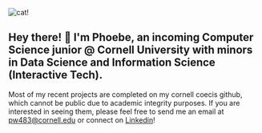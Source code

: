 <!--![](https://i.pinimg.com/originals/20/98/22/20982203dc928f8fad300cdeeb4d20b1.gif)-->

![cat!](https://i.pinimg.com/originals/ac/66/43/ac6643e48c03be38c756ddb2baa0f4eb.gif)
## Hey there! 👋 I'm Phoebe, an incoming Computer Science junior @ Cornell University with minors in Data Science and Information Science (Interactive Tech).

<!-- I've always been interested in tech but haven't quite pinpointed what area. For now, my interests lie in developing security skills to protect data in an age of public, online information and developing my programming skills to be able to turn my imagination into reality. Here's my road to mastering **full-stack development**, practicing **data science** skills, and building some cool projects to make the every day a little bit easier :) -->

Most of my recent projects are completed on my cornell coecis github, which cannot be public due to academic integrity purposes. If you are interested in seeing them, please feel free to send me an email at pw483@cornell.edu or connect on [Linkedin](http://linkedin.com/in/phoebe-wang28/)!

<!--
**phoebewang28/phoebewang28** is a ✨ _special_ ✨ repository because its `README.md` (this file) appears on your GitHub profile.

Here are some ideas to get you started:

- 🔭 I’m currently working on ...
- 🌱 I’m currently learning ...
- 👯 I’m looking to collaborate on ...
- 🤔 I’m looking for help with ...
- 💬 Ask me about ...
- 📫 How to reach me: ...
- 😄 Pronouns: ...
- ⚡ Fun fact: ...
-->
